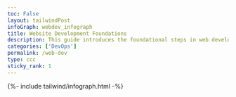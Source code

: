 ```yaml
---
toc: False
layout: tailwindPost
infoGraph: webdev_infograph
title: Website Development Foundations
description: This guide introduces the foundational steps in web development—from setting up your About Me site to documenting your tools and workflow. You'll learn how to publish with GitHub Pages and create a central homepage to organize your developer journey.
categories: ['DevOps']
permalink: /web-dev
type: ccc
sticky_rank: 1
---
```



{%- include tailwind/infograph.html -%}
